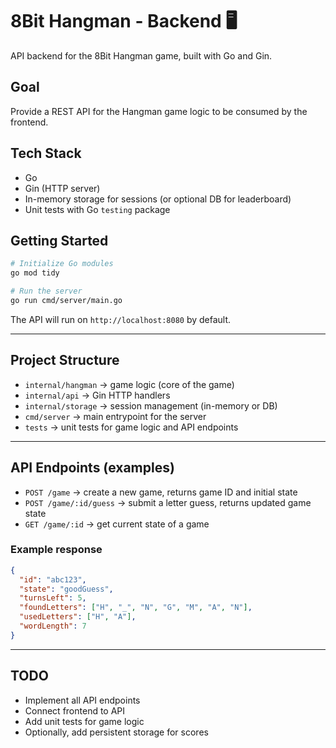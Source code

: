 # 8Bit Hangman - Backend 🖥️

API backend for the 8Bit Hangman game, built with Go and Gin.

## Goal
Provide a REST API for the Hangman game logic to be consumed by the frontend.

## Tech Stack
- Go
- Gin (HTTP server)
- In-memory storage for sessions (or optional DB for leaderboard)
- Unit tests with Go `testing` package

## Getting Started
```bash
# Initialize Go modules
go mod tidy

# Run the server
go run cmd/server/main.go
```

The API will run on `http://localhost:8080` by default.

---

## Project Structure
- `internal/hangman` → game logic (core of the game)
- `internal/api` → Gin HTTP handlers
- `internal/storage` → session management (in-memory or DB)
- `cmd/server` → main entrypoint for the server
- `tests` → unit tests for game logic and API endpoints

---

## API Endpoints (examples)
- `POST /game` → create a new game, returns game ID and initial state
- `POST /game/:id/guess` → submit a letter guess, returns updated game state
- `GET /game/:id` → get current state of a game

### Example response
```json
{
  "id": "abc123",
  "state": "goodGuess",
  "turnsLeft": 5,
  "foundLetters": ["H", "_", "N", "G", "M", "A", "N"],
  "usedLetters": ["H", "A"],
  "wordLength": 7
}
```

---

## TODO
- Implement all API endpoints
- Connect frontend to API
- Add unit tests for game logic
- Optionally, add persistent storage for scores
